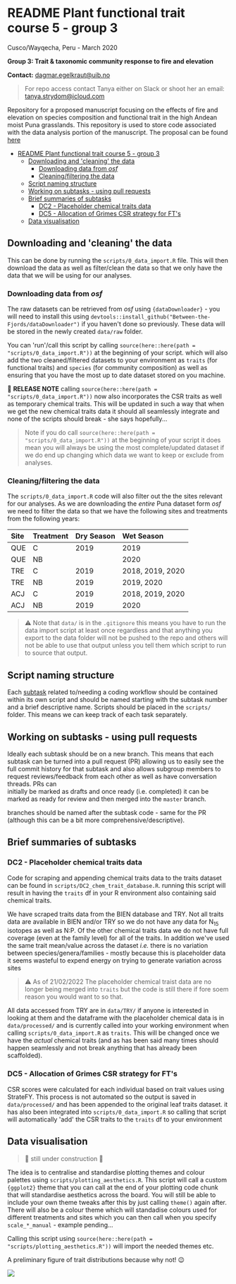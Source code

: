 # README Plant functional trait course 5 - group 3

Cusco/Wayqecha, Peru - March 2020

**Group 3: Trait & taxonomic community response to fire and elevation**

**Contact:** dagmar.egelkraut@uib.no

> For repo access contact Tanya either on Slack or shoot her an
> email: tanya.strydom@icloud.com

Repository for a proposed manuscript focusing on the effects of fire and
elevation on species composition and functional trait in the high
Andean moist Puna grasslands. This repository is used to store code
associated with the data analysis portion of the manuscript. The
proposal can be found [here](https://docs.google.com/document/d/1CN_nDSyvQGwecFTCOalYo6LrnpownpS0l16awSFydFE/edit?usp=sharing)

- [README Plant functional trait course 5 - group 3](#readme-plant-functional-trait-course-5---group-3)
  - [Downloading and 'cleaning' the data](#downloading-and-cleaning-the-data)
    - [Downloading data from _osf_](#downloading-data-from-osf)
    - [Cleaning/filtering the data](#cleaningfiltering-the-data)
  - [Script naming structure](#script-naming-structure)
  - [Working on subtasks - using pull requests](#working-on-subtasks---using-pull-requests)
  - [Brief summaries of subtasks](#brief-summaries-of-subtasks)
    - [DC2 - Placeholder chemical traits data](#dc2---placeholder-chemical-traits-data)
    - [DC5 - Allocation of Grimes CSR strategy for FT's](#dc5---allocation-of-grimes-csr-strategy-for-fts)
  - [Data visualisation](#data-visualisation)

## Downloading and 'cleaning' the data

This can be done by running the `scripts/0_data_import.R` file. This will then
download the data as well as filter/clean the data so that we only have the data
that we will be using for our analyses.

### Downloading data from _osf_

The raw datasets can be retrieved from _osf_ using `{dataDownloader}` -
you will need to install this using `devtools::install_github("Between-the-Fjords/dataDownloader")`
if you haven't done so previously. These data will be stored in the
newly created `data/raw` folder.

You can 'run'/call this script by calling
`source(here::here(path = "scripts/0_data_import.R"))` at the
beginning of your script. which will also add the two cleaned/filtered
datasets to your environment as `traits` (for functional traits) and
`species` (for community composition) as well as ensuring that you have
the most up to date dataset stored on you machine.

:rocket: **RELEASE NOTE** calling
`source(here::here(path = "scripts/0_data_import.R"))` now also incorporates
the CSR traits as well as temporary chemical traits. This will be updated in
such a way that when we get the new chemical traits data it should all
seamlessly integrate and none of the scripts should break - she says 
hopefully...

> Note if you do call `source(here::here(path = "scripts/0_data_import.R"))`
> at the beginning of your script it does mean you will always be using the
> most complete/updated dataset if we do end up changing which data we want
> to keep or exclude from analyses.

### Cleaning/filtering the data

The `scripts/0_data_import.R` code will also filter out the the sites
relevant for our analyses. As we are downloading the _entire_ Puna
dataset form _osf_ we need to filter the data so that we have the following
sites and treatments from the following years:

| Site | Treatment | Dry Season       | Wet Season       |
| :----| :-------- | :--------------- | :--------------- |
| QUE  | C         | 2019             | 2019             |
| QUE  | NB        |                  | 2020             |
| TRE  | C         | 2019             | 2018, 2019, 2020 |
| TRE  | NB        | 2019             | 2019, 2020       |
| ACJ  | C         | 2019             | 2018, 2019, 2020 |
| ACJ  | NB        | 2019             | 2020             |


> ⚠️ Note that `data/` is in the `.gitignore` this means you have to run
> the data import script at least once regardless and that anything you
> export to the data folder will not be pushed to the repo and others
> will not be able to use that output unless you tell them which script
> to run to source that output.

## Script naming structure

Each [subtask](https://docs.google.com/spreadsheets/d/1G2w4rHiUkQ1iI5b7U_5dhyf1U87eOyaMcTBNFT4uq3w)
related to/needing a
coding workflow should be contained within its own script and should be
named starting with the subtask number and a brief descriptive name.
Scripts should be placed in the `scripts/` folder. This means we can
keep track of each task separately.

## Working on subtasks - using pull requests

Ideally each subtask should be on a new branch. This means that each subtask
can be turned into a pull request (PR) allowing us to easily see the full
commit history for that subtask and also allows subgroup members to request
reviews/feedback from each other as well as have conversation threads. PRs can  
initially be marked as drafts and once ready (i.e. completed) it can be
marked as ready for review and then merged into the `master` branch.

branches should be named after the subtask code - same for the PR (although this
can be a bit more comprehensive/descriptive).
## Brief summaries of subtasks

### DC2 - Placeholder chemical traits data

Code for scraping and appending chemical traits data to the traits dataset can
be found in `scripts/DC2_chem_trait_database.R`. running this script will result
in having the `traits` df in your R environment also containing said chemical
traits.

We have scraped traits data from the BIEN database and TRY. Not all traits
data are available in BIEN and/or TRY so we do not have any data for N<sub>15</sub>
isotopes as well as N:P. Of the other chemical traits data we do not have full coverage
(even at the family level) for all of the traits. In addition we've used the
same trait mean/value across the dataset _i.e._ there is no variation between
species/genera/families - mostly because this is placeholder data it seems
wasteful to expend energy on trying to generate variation across sites

> ⚠️ As of 21/02/2022 The placeholder chemical traist data are no longer being 
> merged into `traits` but the code is still there if fore soem reason you would 
> want to so that.

All data accessed from TRY are in `data/TRY/` if anyone is interested in looking 
at them and the dataframe with the placeholder chemical data is in `data/processed/` 
and is currently called into your working environment when calling `scripts/0_data_import.R` as `traits`. This will be changed once we have the _actual_ 
chemical traits (and as has been said many times should happen seamlessly and 
not break anything that has already been scaffolded).

### DC5 - Allocation of Grimes CSR strategy for FT's

CSR scores were calculated for each individual based on trait values 
using StrateFY. This process
is not automated so the output is saved in `data/processed/` and has been appended
to the original leaf traits dataset. it has also been integrated into
`scripts/0_data_import.R` so calling that script will automatically 'add' the CSR
traits to the `traits` df to your environment

## Data visualisation

> :construction: still under construction :construction:

The idea is to centralise and standardise plotting themes and colour
palettes using `scripts/plotting_aesthetics.R`. This script will call a
custom `{ggplot2}` theme that you can call at the end of your plotting
code chunk that will standardise aesthetics across the board. You will
still be able to include your own theme tweaks after this by just
calling `theme()` again after. There will also be a colour theme which
will standadise colours used for different treatments and sites which
you can then call when you specify `scale_*_manual` - example pending...

Calling this script using `source(here::here(path = "scripts/plotting_aesthetics.R"))`
will import the needed themes etc.

A preliminary figure of trait distributions because why not! :wink:

![](https://github.com/TanyaS08/PFTC5_Gr3/blob/master/output/traits_density_plots.png?raw=true)
